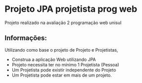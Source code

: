 # Projeto JPA projetista prog web
 Projeto realizado na avaliação 2 programação web unisul
## Informações:
Utilizando como base o projeto de Projeto e Projetistas, 
* Construa a aplicação Web utilizando JPA
* Projeto necessita ter no mínimo 1 Projetista (Pessoa)
* Um Projetista pode existir independente do Projeto
* Um Projetista pode estar em mais de um projeto.